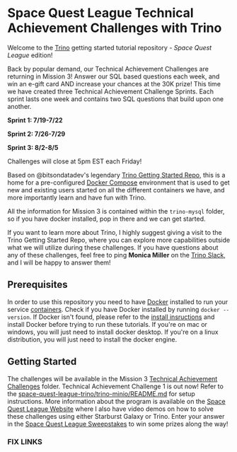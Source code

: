 # Space Quest League Technical Achievement Challenges with Trino

Welcome to the [Trino](https://trino.io/) getting started tutorial repository -
*Space Quest League* edition!

Back by popular demand, our Technical Achievement Challenges are returning in
Mission 3! Answer our SQL based questions each week, and win an e-gift card AND
increase your chances at the 30K prize! This time we have created three
Technical Achievement Challenge Sprints. Each sprint lasts one week and contains
two SQL questions that build upon one another.

**Sprint 1: 7/19-7/22**

**Sprint 2: 7/26-7/29**

**Sprint 3: 8/2-8/5**

Challenges will close at 5pm EST each Friday!

Based on @bitsondatadev's legendary [Trino Getting Started
Repo](https://github.com/bitsondatadev/trino-getting-started), this is a home
for a pre-configured [Docker Compose](https://docs.docker.com/compose/)
environment that is used to get new and existing users started on all the
different containers we have, and more importantly learn and have fun with
Trino.

All the information for Mission 3 is contained within the `trino-mysql` folder, so if
you have docker installed, pop in there and we can get started.

If you want to learn more about Trino, I highly suggest giving a visit to the
Trino Getting Started Repo, where you can explore more capabilities outside what
we will utilize during these challenges. If you have questions about any of
these challenges, feel free to ping **Monica Miller** on the [Trino
Slack](https://trino.io/slack.html), and I will be happy to answer them!

## Prerequisites

In order to use this repository you need to have
[Docker](https://www.docker.com/why-docker) installed to run your service
[containers](https://www.docker.com/why-docker). Check if you have Docker
installed by running `docker --version`. If Docker isn't found, please refer to
the [install insructions](https://docs.docker.com/engine/install/) and install
Docker before trying to run these tutorials. If you're on mac or windows, you
will just need to install docker desktop. If you're on a linux distribution, you
will just need to install the docker engine.

## Getting Started
The challenges will be available in the Mission 3 [Technical Achievement
Challenges](https://github.com/monimiller/space-quest-league-trino/tree/main/Technical%20Achievement%20Challenges)
folder.  Technical Achievement Challenge 1 is out now! Refer to the
[space-quest-league-trino/trino-minio/README.md](https://github.com/monimiller/space-quest-league-trino/blob/main/trino-minio/README.md)
for setup instructions.  More information about the program is available on the
[Space Quest League
Website](https://www.starburst.io/info/space-quest-league-sql-challenge/) where
I also have video demos on how to solve these challenges using either Starburst
Galaxy or Trino.  Enter your answer in the [Space Quest League
Sweepstakes](https://www.starburst.io/sweepstakes/) to win some prizes along the
way!

### FIX LINKS

